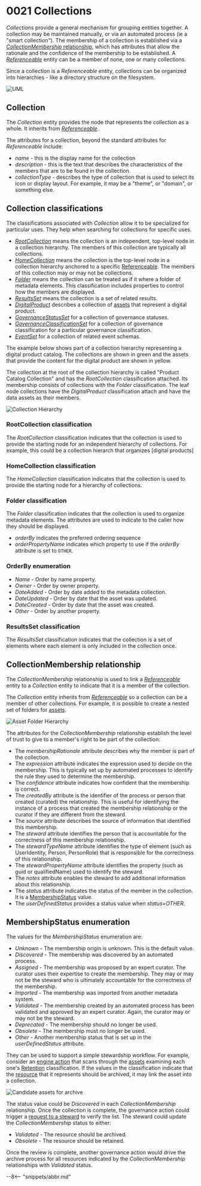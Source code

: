 <!-- SPDX-License-Identifier: CC-BY-4.0 -->
<!-- Copyright Contributors to the Egeria project. -->

# 0021 Collections

*Collection*s provide a general mechanism for grouping entities together.  A collection may be maintained manually, or via an automated process (ie a "smart collection").  The membership of a collection is established via a [*CollectionMembership* relationship](#collectionmembership-relationship), which has attributes that allow the rationale and the confidence of the membership to be established. A [*Referenceable*](/types/0/0010-Base-Model) entity can be a member of none, one or many collections.  

Since a collection is a *Referenceable* entity, collections can be organized into hierarchies - like a directory structure on the filesystem.


![UML](0021-Collections.svg)

## Collection

The *Collection* entity provides the node that represents the collection as a whole.  It inherits from [*Referenceable*](/types/0/0010-Base-Model).

The attributes for a collection, beyond the standard attributes for *Referenceable* include:

* *name* - this is the display name for the collection
* *description* - this is the text that describes the characteristics of the members that are to be found in the collection.
* *collectionType* - describes the type of collection that is used to select its icon or display layout.  For example, it may be a "theme", or "domain", or something else.

## Collection classifications

The classifications associated with *Collection* allow it to be specialized for particular uses.  They help when searching for collections for specific uses.

* [*RootCollection*](#root-collection-classification) means the collection is an independent, top-level node in a collection hierarchy.  The members of this collection are typically all collections.
* [*HomeCollection*](#home-collection-classification) means the collection is the top-level node in a collection hierarchy anchored to a specific [Referenceable](/types/0/0010-Base-Model).  The members of this collection may or may not be collections.
* [*Folder*](#folder-classification) means the collection can be treated as if it where a folder of metadata elements.  This classification includes properties to control how the members are displayed.
* [*ResultsSet*](#resultsset-classification) means the collection is a set of related results.
* [*DigitalProduct*](/types/7/0710-Digital-Service) describes a collection of [assets](/concepts/asset) that represent a digital product.
* [*GovernanceStatusSet*](/types/4/0421-Governance-Classification-Levels) for a collection of governance statuses.
* [*GovernanceClassificationSet*](/types/4/0421-Governance-Classification-Levels) for a collection of governance classification for a particular governance classification.
* [*EventSet*](/types/5/0421-Governance-Classification-Levels) for a collection of related event schemas.

The example below shows part of a collection hierarchy representing a digital product catalog.  The collections are shown in green and the assets that provide the content for the digital product are shown in yellow.

The collection at the root of the collection hierarchy is called "Product Catalog Collection" and has the *RootCollection* classification attached.  Its membership consists of collections with the *Folder* classification.  The leaf node collections have the *DigitalProduct* classification attach and have the data assets as their members.

![Collection Hierarchy](collection-hierarchy-example.svg)

### RootCollection classification

The *RootCollection* classification indicates that the collection is used to provide the starting node for an independent hierarchy of collections.  For example, this could be a collection hierarch that organizes [digital products]

### HomeCollection classification

The *HomeCollection* classification indicates that the collection is used to provide the starting node for a hierarchy of collections.

### Folder classification

The *Folder* classification indicates that the collection is used to organize metadata elements.  The attributes are used to indicate to the caller how they should be displayed.

* *orderBy* indicates the preferred ordering sequence
* *orderPropertyName* indicates which property to use if the *orderBy* attribute is set to `OTHER`.

### OrderBy enumeration

* *Name* - Order by name property.
* *Owner* - Order by owner property.
* *DateAdded* - Order by date added to the metadata collection.
* *DateUpdated* - Order by date that the asset was updated.
* *DateCreated* - Order by date that the asset was created.
* *Other* - Order by another property.

### ResultsSet classification

The *ResultsSet* classification indicates that the collection is a set of elements where each element is only included in the collection once.

## CollectionMembership relationship

The *CollectionMembership* relationship is used to link a [*Referenceable*](/types/0/0010-Base-Model) entity to a *Collection* entity to indicate that it is a member of the collection.

The *Collection* entity inherits from [*Referenceable*](/types/0/0010-Base-Model) so a collection can be a member of other collections.  For example, it is possible to create a nested set of folders for [assets](/concepts/assets).

![Asset Folder Hierarchy](asset-folder-hierarchy.svg)

The attributes for the *CollectionMembership* relationship establish the level of trust to give to a member's right to be part of the collection:

* The *membershipRationale* attribute describes why the member is part of the collection.
* The *expression* attribute indicates the expression used to decide on the membership.  This is typically set up by automated processes to identify the rule they used to determine the membership.
* The *confidence* attribute indicates how confident that the membership is correct.
* The *createdBy* attribute is the identifier of the process or person that created (curated) the relationship.  This is useful for identifying the instance of a process that created the membership relationship or the curator if they are different from the steward.
* The *source* attribute describes the source of information that identified this membership.
* The *steward* attribute identifies the person that is accountable for the correctness of this membership relationship.
* The *stewardTypeName* attribute identifies the type of element (such as UserIdentity, Person, PersonRole) that is responsible for the correctness of this relationship.
* The *stewardPropertyName* attribute identifies the property (such as guid or qualifiedName) used to identify the steward.
* The *notes* attribute enables the steward to add additional information about this relationship.
* The *status* attribute indicates the status of the member in the collection.  It is a [MembershipStatus](#membershipstatus-enumeration) value.
* The *userDefinedStatus* provides a status value when *status=OTHER*.

## MembershipStatus enumeration

The values for the *MembershipStatus* enumeration are:

* *Unknown* - The membership origin is unknown. This is the default value.
* *Discovered* - The membership was discovered by an automated process.
* *Assigned* - The membership was proposed by an expert curator.  The curator uses their expertise to create the membership. They may or may not be the steward who is ultimately accountable for the correctness of the membership.
* *Imported* - The membership was imported from another metadata system.
* *Validated* - The membership created by an automated process has been validated and approved by an expert curator.  Again, the curator may or may not be the steward.
* *Deprecated* - The membership should no longer be used.
* *Obsolete* - The membership must no longer be used.
* *Other* - Another membership status that is set up in the *userDefinedStatus* attribute.

They can be used to support a simple stewardship workflow.  For example, consider an [engine action](/concepts/engine-action) that scans through the [assets](/concepts/asset) examining each one's [Retention](/types/4/0422-Governance-Action-Classifications) classification.  If the values in the classification indicate that the [resource](/concepts/resource) that it represents should be archived, it may link the asset into a collection.

![Candidate assets for archive](archive-candidate-collection.svg)

The status value could be *Discovered* in each *CollectionMembership* relationship.  Once the collection is complete, the governance action could trigger a [request to a steward](/types/1/0137-Actions) to verify the list.  The steward could update the *CollectionMembership* status to either:

* *Validated* - The resource should be archived.
* *Obsolete* - The resource should be retained.

Once the review is complete, another governance action would drive the archive process for all resources indicated by the *CollectionMembership* relationships with *Validated* status.

--8<-- "snippets/abbr.md"
